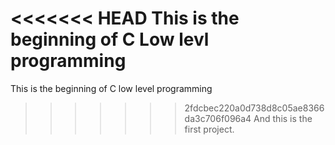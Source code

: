 <<<<<<< HEAD
This is the beginning of C Low levl programming 
=======
This is the beginning of C low level programming 
>>>>>>> 2fdcbec220a0d738d8c05ae8366da3c706f096a4
And this is the first project.
